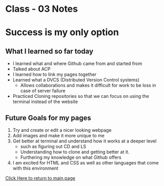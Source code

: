# Class - 03 Notes 
# Success is my only option 

## What I learned so far today 

* I learned what and where Github came from and started from
* Talked about ACP 
* I learned how to link my pages together 
* Learned what a DVCS (Distributed Version Control systems)
  * Allows collaborations and makes it difficult for work to be loss in case of server failure 
* Practiced Cloning repositories so that we can focus on using the terminal instead of the website 


## Future Goals for my pages 
1. Try and create or edit a nicer looking webpage 
1. Add images and make it more unique to me
1. Get better at terminal and understand how it works at a deeper level 
    * such as figuring out CD and LS
    * Understanding how to clone and getting better at it. 
    * Furthering my knowledge on what Github offers 
4. I am excited for HTML and CSS as well as other languages that come with this environment 
























[Click Here to return to main page](https://ochoaap.github.io/)

